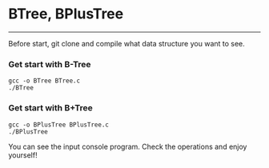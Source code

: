 # BTree, BPlusTree
---
Before start, git clone and compile what data structure you want to see.

### Get start with B-Tree
```
gcc -o BTree BTree.c
./BTree
```

### Get start with B+Tree
```
gcc -o BPlusTree BPlusTree.c
./BPlusTree
```
You can see the input console program.
Check the operations and enjoy yourself!
